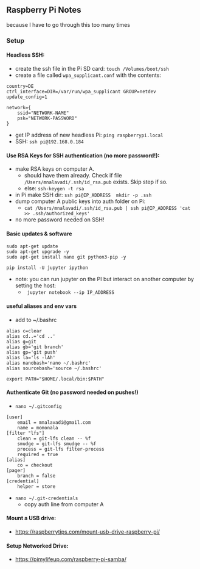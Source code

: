 ## Raspberry Pi Notes
because I have to go through this too many times

### Setup

#### Headless SSH:
- create the ssh file in the Pi SD card: `touch /Volumes/boot/ssh`
- create a file called `wpa_supplicant.conf` with the contents:
```
country=DE
ctrl_interface=DIR=/var/run/wpa_supplicant GROUP=netdev
update_config=1

network={
    ssid="NETWORK-NAME"
    psk="NETWORK-PASSWORD"
}
```
- get IP address of new headless Pi: `ping raspberrypi.local`
- SSH: `ssh pi@192.168.0.184`

#### Use RSA Keys for SSH authentication (no more password!):
- make RSA keys on computer A.
   -  should have them already. Check if file `/Users/mnalavadi/.ssh/id_rsa.pub` exists. Skip step if so.
   - else: `ssh-keygen -t rsa`
- in Pi make SSH dir: `ssh pi@IP_ADDRESS  mkdir -p .ssh`
- dump computer A public keys into auth folder on Pi:
   - `cat /Users/mnalavadi/.ssh/id_rsa.pub | ssh pi@IP_ADDRESS 'cat >> .ssh/authorized_keys'`
- no more password needed on SSH!

#### Basic updates & software
```
sudo apt-get update
sudo apt-get upgrade -y
sudo apt-get install nano git python3-pip -y
```

```
pip install -U jupyter ipython
```
- note: you can run jupyter on the PI but interact on another computer by setting the host:
  - ` jupyter notebook --ip IP_ADDRESS`

#### useful aliases and env vars
- add to ~/.bashrc
```
alias c=clear
alias cd..='cd ..'
alias g=git
alias gb='git branch'
alias gp='git push'
alias la='ls -lAh'
alias nanobash='nano ~/.bashrc'
alias sourcebash='source ~/.bashrc'

export PATH="$HOME/.local/bin:$PATH"
```

#### Authenticate Git (no password needed on pushes!)
- `nano ~/.gitconfig`
```
[user]
	email = mnalavadi@gmail.com
	name = momonala
[filter "lfs"]
	clean = git-lfs clean -- %f
	smudge = git-lfs smudge -- %f
	process = git-lfs filter-process
	required = true
[alias]
	co = checkout
[pager]
	branch = false
[credential]
	helper = store
```
- `nano ~/.git-credentials`
  - copy auth line from computer A

#### Mount a USB drive:
- https://raspberrytips.com/mount-usb-drive-raspberry-pi/

#### Setup Networked Drive:
- https://pimylifeup.com/raspberry-pi-samba/

